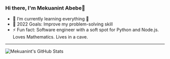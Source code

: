 ### Hi there, I'm Mekuanint Abebe👋



- 🌱 I’m currently learning everything 🤣
- 🥅 2022 Goals: Improve my problem-solving skill
- ⚡ Fun fact: Software engineer with a soft spot for Python and Node.js. Loves Mathematics. Lives in a cave.
---
  <img align="left" alt="Mekuanint's GitHub Stats" src="https://github-readme-stats.vercel.app/api?username=mykoabe&show_icons=true&hide_border=true" />


